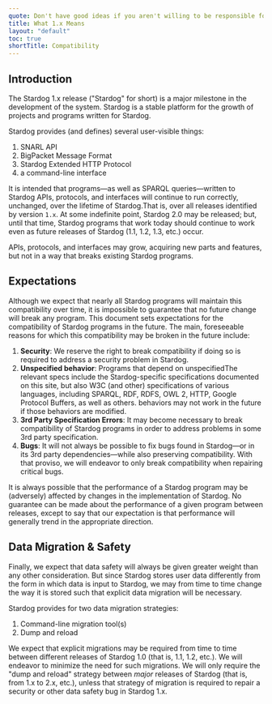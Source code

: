 ```yaml
---
quote: Don't have good ideas if you aren't willing to be responsible for them.
title: What 1.x Means
layout: "default"
toc: true
shortTitle: Compatibility
---
```


## Introduction

The Stardog 1.x release ("Stardog" for short) is a major milestone in
the development of the system. Stardog is a stable platform for the
growth of projects and programs written for Stardog.

Stardog provides (and defines) several user-visible things:

1.  SNARL API
2.  BigPacket Message Format
3.  Stardog Extended HTTP Protocol
4.  a command-line interface

It is intended that programs—as well as SPARQL queries—written to
Stardog APIs, protocols, and interfaces will continue to run correctly,
unchanged, over the lifetime of Stardog.That is, over all releases
identified by version `1.x`. At some indefinite point, Stardog 2.0 may
be released; but, until that time, Stardog programs that work today
should continue to work even as future releases of Stardog (1.1, 1.2,
1.3, etc.) occur.

APIs, protocols, and interfaces may grow, acquiring new parts and
features, but not in a way that breaks existing Stardog programs.

## Expectations

Although we expect that nearly all Stardog programs will maintain this
compatibility over time, it is impossible to guarantee that no future
change will break any program. This document sets expectations for the
compatibility of Stardog programs in the future. The main, foreseeable
reasons for which this compatibility may be broken in the future
include:

1.  **Security**: We reserve the right to break compatibility if doing
    so is required to address a security problem in Stardog.
2.  **Unspecified behavior**: Programs that depend on unspecifiedThe
    relevant specs include the Stardog-specific specifications
    documented on this site, but also W3C (and other) specifications of
    various languages, including SPARQL, RDF, RDFS, OWL 2, HTTP, Google
    Protocol Buffers, as well as others. behaviors may not work in the
    future if those behaviors are modified.
3.  **3rd Party Specification Errors**: It may become necessary to break
    compatibility of Stardog programs in order to address problems in
    some 3rd party specification.
4.  **Bugs**: It will not always be possible to fix bugs found in
    Stardog—or in its 3rd party dependencies—while also preserving
    compatibility. With that proviso, we will endeavor to only break
    compatibility when repairing critical bugs.

It is always possible that the performance of a Stardog program may be
(adversely) affected by changes in the implementation of Stardog. No
guarantee can be made about the performance of a given program between
releases, except to say that our expectation is that performance will
generally trend in the appropriate direction.

## Data Migration & Safety

Finally, we expect that data safety will always be given greater weight
than any other consideration. But since Stardog stores user data
differently from the form in which data is input to Stardog, we may from
time to time change the way it is stored such that explicit data
migration will be necessary.

Stardog provides for two data migration strategies:

1.  Command-line migration tool(s)
2.  Dump and reload

We expect that explicit migrations may be required from time to time
between different releases of Stardog 1.0 (that is, 1.1, 1.2, etc.). We
will endeavor to minimize the need for such migrations. We will only
require the "dump and reload" strategy between *major* releases of
Stardog (that is, from 1.x to 2.x, etc.), unless that strategy of
migration is required to repair a security or other data safety bug in
Stardog 1.x.
